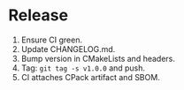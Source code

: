
# Release
1. Ensure CI green.
2. Update CHANGELOG.md.
3. Bump version in CMakeLists and headers.
4. Tag: `git tag -s v1.0.0` and push.
5. CI attaches CPack artifact and SBOM.
